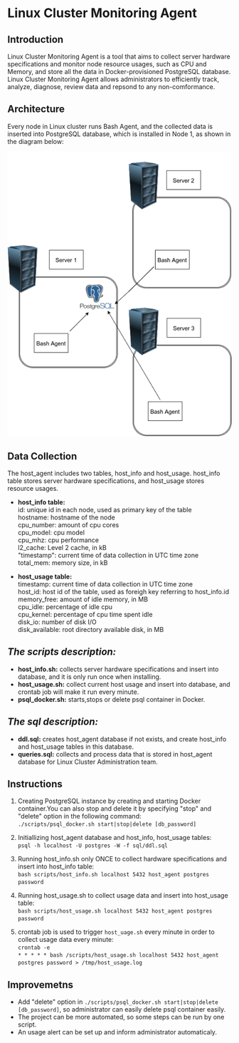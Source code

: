 # Linux Cluster Monitoring Agent

## Introduction
Linux Cluster Monitoring Agent is a tool that aims to collect server hardware specifications and monitor node resource usages, such as CPU and Memory, and store all the data in Docker-provisioned PostgreSQL database. Linux Cluster Monitoring Agent allows administrators to efficiently track, analyze, diagnose, review data and repsond to any non-comformance.

## Architecture
Every node in Linux cluster runs Bash Agent, and the collected data is inserted into PostgreSQL database, which is installed in Node 1, as shown in the diagram below:
  
![image](./asset/diagram.png)


## Data Collection

The host_agent includes two tables, host_info and host_usage. host_info table stores server hardware specifications, and host_usage stores resource usages.
+ **host_info  table:** \
  id: unique id in each node, used as primary key of the table\
  hostname: hostname of the node\
  cpu_number: amount of cpu cores\
  cpu_model: cpu model\
  cpu_mhz: cpu performance\
  l2_cache: Level 2 cache, in kB\
  "timestamp": current time of data collection in UTC time zone\
  total_mem: memory size, in kB

+ **host_usage  table:** \
  timestamp: current time of data collection in UTC time zone\
  host_id: host id of the table, used as foreigh key referring to host_info.id\
  memory_free: amount of idle memory, in MB\
  cpu_idle: percentage of idle cpu\
  cpu_kernel: percentage of cpu time spent idle\
  disk_io: number of disk I/O\
  disk_available: root directory available disk, in MB
## *The scripts description:*

+ **host_info.sh:** collects server hardware specifications and insert into database, and it is only run once when installing.
+ **host_usage.sh:** collect current host usage and insert into database, and crontab job will make it run every minute.
+ **psql_docker.sh:** starts,stops or delete psql container in Docker.

## *The sql description:*
 
+ **ddl.sql:** creates host_agent database if not exists, and create host_info and host_usage tables in this database. 
+ **queries.sql:** collects and process data that is stored in host_agent database for Linux Cluster Administration team.
 
 ## Instructions
  1. Creating PostgreSQL instance by creating and starting Docker container.You can also stop and delete it by
     specifying "stop" and "delete" option in  the following command:\
    `./scripts/psql_docker.sh start|stop|delete [db_password]`
    
  2. Initiallizing host_agent database and host_info, host_usage tables:\
    `psql -h localhost -U postgres -W -f sql/ddl.sql`
    
  3. Running host_info.sh only ONCE to collect hardware specifications and insert into host_info table:\
     `bash scripts/host_info.sh localhost 5432 host_agent postgres password`
     
  4. Running host_usage.sh to collect usage data and insert into host_usage table:\
    `bash scripts/host_usage.sh localhost 5432 host_agent postgres password`
    
  5. crontab job is used to trigger `host_uage.sh` every minute in order to collect usage data every minute:\
   `crontab -e`\
   `* * * * * bash /scripts/host_usage.sh localhost 5432 host_agent postgres password > /tmp/host_usage.log`
## Improvemetns
+ Add "delete" option in `./scripts/psql_docker.sh start|stop|delete [db_password]`\, so administrator can easily delete psql container easily.
+ The project can be more automated, so some steps can be run by one script.
+ An usage alert can be set up and inform administrator automaticaly. 
